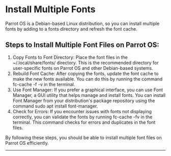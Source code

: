 # Install Multiple Fonts

Parrot OS is a Debian-based Linux distribution, so you can install multiple fonts by adding to a fonts directory and refresh the font cache.

## Steps to Install Multiple Font Files on Parrot OS:

1. Copy Fonts to Font Directory: Place the font files in the ~/.local/share/fonts/ directory. This is the recommended directory for user-specific fonts on Parrot OS and other Debian-based systems.
2. Rebuild Font Cache: After copying the fonts, update the font cache to make the new fonts available. You can do this by running the command fc-cache -f -v in the terminal.
3. Use Font Manager: If you prefer a graphical interface, you can use Font Manager, a GUI utility that helps manage and install fonts. You can install Font Manager from your distribution's package repository using the command sudo apt install font-manager.
4. Check for Errors: If you encounter issues with fonts not displaying correctly, you can validate the fonts by running fc-cache -fv in the terminal. This command checks for errors and duplicates in the font files.

By following these steps, you should be able to install multiple font files on Parrot OS efficiently.

---
